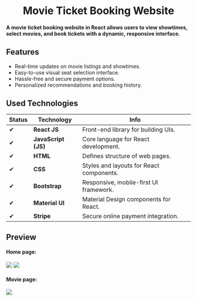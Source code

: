 


<h1  style="text-align:center">  Movie Ticket Booking Website</h1>
<h4> 
A movie ticket booking website in React allows users to view showtimes, select movies, and book tickets with a dynamic, responsive interface.
</h4>

<h2> Features</h2>
<ul>
  
<li>Real-time updates on movie listings and showtimes.</li>
<li>Easy-to-use visual seat selection interface.</li><li>Hassle-free and secure payment options.</li><li>Personalized recommendations and booking history.</li>

</ul>

<h2>Used Technologies</h2>
<p>


| **Status** | **Technology**           | **Info**                                  |
|------------|--------------------------|-------------------------------------------|
| ✔          | **React JS**             | Front-end library for building UIs.      |
| ✔          | **JavaScript (JS)**       | Core language for React development.     |
| ✔          | **HTML**                  | Defines structure of web pages.          |
| ✔          | **CSS**                   | Styles and layouts for React components. |
| ✔          | **Bootstrap**             | Responsive, mobile-first UI framework.   |
| ✔          | **Material UI**           | Material Design components for React.    |
| ✔          | **Stripe**                | Secure online payment integration.       |

</p>
<h2>
  Preview
</h2>
<h4> Home page:</h4>
<img src="https://github.com/user-attachments/assets/44c16bae-c54b-479b-9947-45c52eaeef0c ">
<img src="https://github.com/user-attachments/assets/ce74d6e8-0768-449b-a499-7c99837eeef9">
<h4> Movie page:</h4>
<img src="https://github.com/user-attachments/assets/91f26690-f7d8-49f2-a2b3-b550e9e8a9aa">



